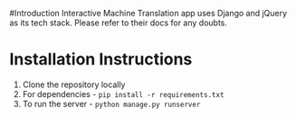 #Introduction
Interactive Machine Translation app uses Django and jQuery as its tech stack. Please refer to their docs for any doubts.

# Installation Instructions
1. Clone the repository locally
2. For dependencies - `pip install -r requirements.txt`
3. To run the server - `python manage.py runserver`